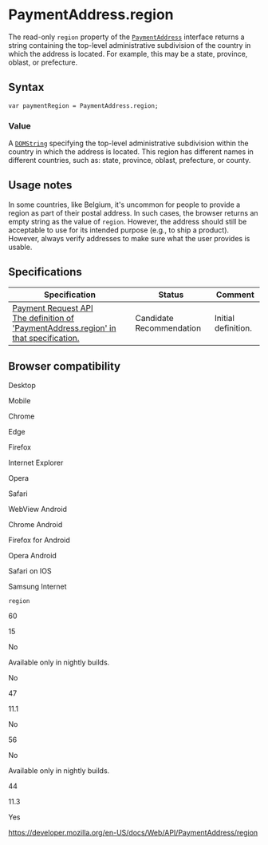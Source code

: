 # PaymentAddress.region

The read-only `region` property of the [`PaymentAddress`](../paymentaddress) interface returns a string containing the top-level administrative subdivision of the country in which the address is located. For example, this may be a state, province, oblast, or prefecture.

## Syntax

    var paymentRegion = PaymentAddress.region;

### Value

A [`DOMString`](../domstring) specifying the top-level administrative subdivision within the country in which the address is located. This region has different names in different countries, such as: state, province, oblast, prefecture, or county.

## Usage notes

In some countries, like Belgium, it's uncommon for people to provide a region as part of their postal address. In such cases, the browser returns an empty string as the value of `region`. However, the address should still be acceptable to use for its intended purpose (e.g., to ship a product). However, always verify addresses to make sure what the user provides is usable.

## Specifications

<table><thead><tr class="header"><th>Specification</th><th>Status</th><th>Comment</th></tr></thead><tbody><tr class="odd"><td><a href="https://w3c.github.io/payment-request/#dom-paymentaddress-region">Payment Request API<br />
<span class="small">The definition of 'PaymentAddress.region' in that specification.</span></a></td><td><span class="spec-cr">Candidate Recommendation</span></td><td>Initial definition.</td></tr></tbody></table>

## Browser compatibility

Desktop

Mobile

Chrome

Edge

Firefox

Internet Explorer

Opera

Safari

WebView Android

Chrome Android

Firefox for Android

Opera Android

Safari on IOS

Samsung Internet

`region`

60

15

No

Available only in nightly builds.

No

47

11.1

No

56

No

Available only in nightly builds.

44

11.3

Yes

<a href="https://developer.mozilla.org/en-US/docs/Web/API/PaymentAddress/region" class="_attribution-link">https://developer.mozilla.org/en-US/docs/Web/API/PaymentAddress/region</a>

